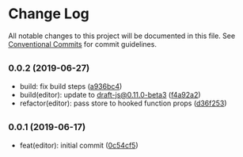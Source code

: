 # Change Log

All notable changes to this project will be documented in this file.
See [Conventional Commits](https://conventionalcommits.org) for commit guidelines.

## <small>0.0.2 (2019-06-27)</small>

* build: fix build steps ([a936bc4](https://github.com/MunifTanjim/draft-js-hooks/commit/a936bc4))
* build(editor): update to draft-js@0.11.0-beta3 ([f4a92a2](https://github.com/MunifTanjim/draft-js-hooks/commit/f4a92a2))
* refactor(editor): pass store to hooked function props ([d36f253](https://github.com/MunifTanjim/draft-js-hooks/commit/d36f253))





## <small>0.0.1 (2019-06-17)</small>

* feat(editor): initial commit ([0c54cf5](https://github.com/MunifTanjim/draft-js-hooks/commit/0c54cf5))
